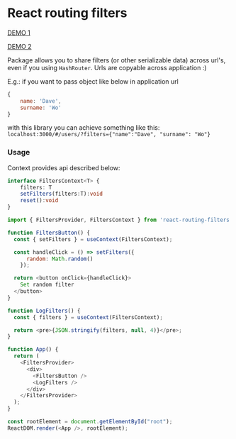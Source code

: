 # React routing filters

[DEMO 1](https://codesandbox.io/s/react-routing-filters-1-n8dbu)

[DEMO 2](https://codesandbox.io/s/react-routing-filters-2-qre1e)

Package allows you to share filters (or other serializable data) across url's,
even if you using `HashRouter`. Urls are copyable across application :)

E.g.: if you want to pass object like below in application url
```js
{
    name: 'Dave',
    surname: 'Wo'
}
```

with this library you can achieve something like this:
`localhost:3000/#/users/?filters={"name":"Dave", "surname": "Wo"}`

### Usage
Context provides api described below:
```ts
interface FiltersContext<T> {
    filters: T
    setFilters(filters:T):void
    reset():void
}
```

```js
import { FiltersProvider, FiltersContext } from 'react-routing-filters';

function FiltersButton() {
  const { setFilters } = useContext(FiltersContext);

  const handleClick = () => setFilters({
      random: Math.random()
    });

  return <button onClick={handleClick}>
    Set random filter
  </button>
}

function LogFilters() {
  const { filters } = useContext(FiltersContext);

  return <pre>{JSON.stringify(filters, null, 4)}</pre>;
}

function App() {
  return (
    <FiltersProvider>
      <div>
        <FiltersButton />
        <LogFilters />
      </div>
    </FiltersProvider>
  );
}

const rootElement = document.getElementById("root");
ReactDOM.render(<App />, rootElement);
```
